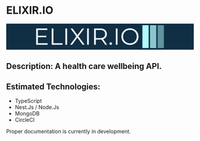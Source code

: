 # ELIXIR.IO

![Elixir.io](download.png)

## Description: A health care wellbeing API.


## Estimated Technologies:
- TypeScript
- Nest.Js / Node.Js
- MongoDB
- CircleCI

Proper documentation is currently in development.